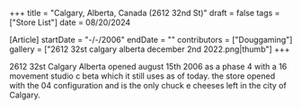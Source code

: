 +++
title = "Calgary, Alberta, Canada (2612 32nd St)"
draft = false
tags = ["Store List"]
date = 08/20/2024

[Article]
startDate = "-/-/2006"
endDate = ""
contributors = ["Douggaming"]
gallery = ["2612 32st calgary alberta december 2nd 2022.png|thumb"]
+++

2612 32st Calgary Alberta opened august 15th 2006 as a phase 4 with a 16 movement studio c beta which it still uses as of today. 
the store opened with the 04 configuration and is the only chuck e cheeses left in the city of Calgary.